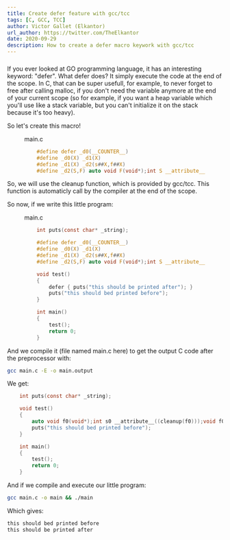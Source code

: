 ```yaml
---
title: Create defer feature with gcc/tcc
tags: [C, GCC, TCC]
author: Victor Gallet (Elkantor)
url_author: https://twitter.com/TheElkantor
date: 2020-09-29
description: How to create a defer macro keywork with gcc/tcc
---
```


###


If you ever looked at GO programming language, it has an interesting keyword: "defer".
What defer does? It simply execute the code at the end of the scope.
In C, that can be super usefull, for example, to never forget to free after calling malloc, if you don't need the variable anymore at the end of your current scope
(so for example, if you want a heap variable which you'll use like a stack variable, but you can't initialize it on the stack because it's too heavy).

So let's create this macro!

<figure>
<figcaption class='-title'>main.c</figcaption>

```c
	#define defer _d0(__COUNTER__)
	#define _d0(X) _d1(X)
	#define _d1(X) _d2(s##X,f##X)
	#define _d2(S,F) auto void F(void*);int S __attribute__((cleanup(F)));void F(void*_)
```

</figure>

So, we will use the cleanup function, which is provided by gcc/tcc. This function is automaticly call by the compiler at the end of the scope.

So now, if we write this little program:

<figure>
<figcaption class='-title'>main.c</figcaption>

```c
	int puts(const char* _string);

	#define defer _d0(__COUNTER__)
	#define _d0(X) _d1(X)
	#define _d1(X) _d2(s##X,f##X)
	#define _d2(S,F) auto void F(void*);int S __attribute__((cleanup(F)));void F(void*_)

	void test()
	{
		defer { puts("this should be printed after"); }
		puts("this should bed printed before");
	}

	int main()
	{
		test();
		return 0;
	}
```

</figure>

And we compile it (file named main.c here) to get the output C code after the preprocessor with:

```sh
gcc main.c -E -o main.output
```

We get:
	
```c
	int puts(const char* _string);

	void test()
	{
		auto void f0(void*);int s0 __attribute__((cleanup(f0)));void f0(void*_) { puts("this should be printed after"); }
		puts("this should bed printed before");
	}

	int main()
	{
		test();
		return 0;
	}
```

And if we compile and execute our little program:

```sh
gcc main.c -o main && ./main
```

Which gives:

```sh
this should bed printed before
this should be printed after
```
